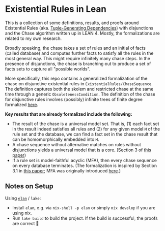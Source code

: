 # Existential Rules in Lean

This is a collection of some definitions, results, and proofs around
Existential Rules (aka. [Tuple-Generating Dependencies](https://en.wikipedia.org/wiki/Tuple-generating_dependency)) with disjunctions
and the Chase algorithm
written up in LEAN 4.
Mostly, the formalizations are related to my own research.

Broadly speaking, the chase takes a set of rules and an initial of facts (called database) and computes further facts to satisfy all the rules in the most general way.
This might require infinitely many chase steps. In the presence of disjunctions, the chase is branching out to produce a set of facts sets to capture all "possible worlds".

More specifically, this repo contains a generalized formalization of the chase on disjunctive existential rules in `ExistentialRules/ChaseSequence`.
The definition captures both the skolem and restricted chase at the same time through a generic `ObsoletenessCondition`.
The definition of the chase for disjunctive rules involves (possibly) infinite trees of finite degree formalized [here](https://github.com/monsterkrampe/Possibly-Infinite-Trees).

**Key results that are already formalized include the following:**
- The result of the chase is a universal model set. That is, (1) each fact set in the result indeed satisfies all rules and (2) for any given model `M` of the rule set and the database, we can find a fact set in the chase result that can be homomorphically embedded into `M`.
- A chase sequence without alternative matches on rules without disjunctions yields a universal model that is a core. (Section 3 of [this paper](https://iccl.inf.tu-dresden.de/web/Inproceedings3249))
- If a rule set is model-faithful acyclic (MFA), then every chase sequence on every database terminates. (The formalization is inspired by Section 3.1 in [this paper](https://iccl.inf.tu-dresden.de/web/Inproceedings3348); MFA was originally introduced [here](https://arxiv.org/abs/1406.4110).)

## Notes on Setup

Using [`elan`](https://github.com/leanprover/elan) / `lake`:

- Install `elan`, e.g. via `nix-shell -p elan` or simply `nix develop` if you are using nix.
- Run `lake build` to build the project. If the build is successful, the proofs are correct :tada:

